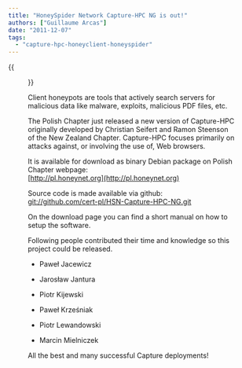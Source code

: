 ```yaml
---
title: "HoneySpider Network Capture-HPC NG is out!"
authors: ["Guillaume Arcas"]
date: "2011-12-07"
tags: 
  - "capture-hpc-honeyclient-honeyspider"
---
```

{{<figure src="images/banner.png" alt="Banner" width="50%">}}

Client honeypots are tools that actively search servers for malicious data like malware, exploits, malicious PDF files, etc.  
  
The Polish Chapter just released a new version of Capture-HPC originally developed by Christian Seifert and Ramon Steenson of the New Zealand Chapter. Capture-HPC focuses primarily on attacks against, or involving the use of, Web browsers.  
  
It is available for download as binary Debian package on Polish Chapter webpage:  
[http://pl.honeynet.org](http://pl.honeynet.org)  
  
Source code is made available via github:  
[git://github.com/cert-pl/HSN-Capture-HPC-NG.git](git://github.com/cert-pl/HSN-Capture-HPC-NG.git)  
  
On the download page you can find a short manual on how to setup the software.  
  
Following people contributed their time and knowledge so this project could be released.  

  
- Paweł Jacewicz
  
- Jarosław Jantura
  
- Piotr Kijewski
  
- Paweł Krześniak
  
- Piotr Lewandowski
  
- Marcin Mielniczek
  

  
  
All the best and many successful Capture deployments!
